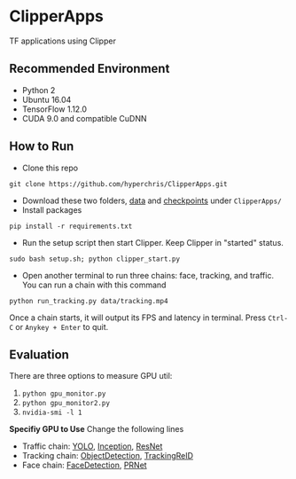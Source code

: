 # ClipperApps
TF applications using Clipper 

## Recommended Environment
- Python 2
- Ubuntu 16.04
- TensorFlow 1.12.0
- CUDA 9.0 and compatible CuDNN

## How to Run
- Clone this repo 
```
git clone https://github.com/hyperchris/ClipperApps.git
```
- Download these two folders, [data](https://drive.google.com/drive/folders/1M8Ct0H1IdYKnmA-PFU87st_Un0e9rWws?usp=sharing) and [checkpoints](https://drive.google.com/drive/folders/1KInJxEvzH6eppyBDEWdhHp3GFVpN26DT?usp=sharing) under ```ClipperApps/```
- Install packages
```
pip install -r requirements.txt
```
- Run the setup script then start Clipper. Keep Clipper in "started" status.
```
sudo bash setup.sh; python clipper_start.py
```
- Open another terminal to run three chains: face, tracking, and traffic. You can run a chain with this command
```
python run_tracking.py data/tracking.mp4
```
Once a chain starts, it will output its FPS and latency in terminal. Press ```Ctrl-C``` or ```Anykey + Enter``` to quit. 

## Evaluation
There are three options to measure GPU util:
1. ```python gpu_monitor.py```
2. ```python gpu_monitor2.py```
3. ```nvidia-smi -l 1```

**Specifiy GPU to Use**
Change the following lines
- Traffic chain: [YOLO](https://github.com/hyperchris/ClipperApps/blob/d54981ebe0abd80047ed375d29a88421d8fded1f/traffic_modules/traffic_yolo_tf.py#L21), [Inception](https://github.com/hyperchris/ClipperApps/blob/d54981ebe0abd80047ed375d29a88421d8fded1f/traffic_modules/inception_tf.py#L37), [ResNet](https://github.com/hyperchris/ClipperApps/blob/d54981ebe0abd80047ed375d29a88421d8fded1f/traffic_modules/resnet_tf.py#L37)
- Tracking chain: [ObjectDetection](https://github.com/hyperchris/ClipperApps/blob/d54981ebe0abd80047ed375d29a88421d8fded1f/tracking_modules/object_detector_tf.py#L31), [TrackingReID](https://github.com/hyperchris/ClipperApps/blob/d54981ebe0abd80047ed375d29a88421d8fded1f/tracking_modules/deep_sort/tools/generate_detections.py#L75)
- Face chain: [FaceDetection](https://github.com/hyperchris/ClipperApps/blob/d54981ebe0abd80047ed375d29a88421d8fded1f/face_modules/face_detector.py#L32), [PRNet](https://github.com/hyperchris/ClipperApps/blob/eeb03e40ffee7f8ad78bbc93fc0342900c552111/face_modules/predictor.py#L91)
